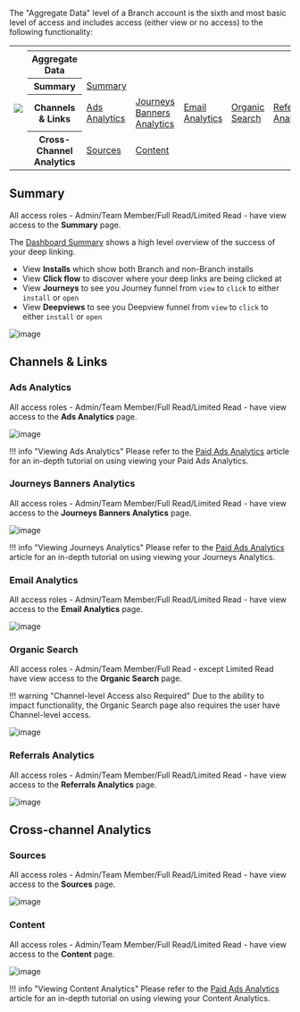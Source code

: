 The "Aggregate Data" level of a Branch account is the sixth and most basic level of access and includes access (either view or no access) to the following functionality:

<table>
  <tr>
    <th rowspan="6"><img src="/_assets/img/pages/dashboard/access-levels/org-level-nav.png"></th>
  </tr>
	<tr>
		<th></th>
		<th></th>
		<th></th>
		<th></th>
    <th></th>
		<th></th>
	</tr>
	<tr>
		<th><b>Aggregate Data</b></th>
		<th></th>
		<th></th>
		<th></th>
    <th></th>
		<th></th>
	</tr>
  <tr>
		<th><b>Summary</b></th>
		<td><a href="/ja/dashboard/aggregate-data-access/#summary">Summary</a></td>
		<td></td>
		<td></td>
    <td></td>
		<td></td>
	</tr>
	<tr>
		<th><b>Channels & Links</b></th>
		<td><a href="/ja/dashboard/aggregate-data-access/#ads-analytics">Ads Analytics</a></td>
		<td><a href="/ja/dashboard/aggregate-data-access/#journeys-banners-analytics">Journeys Banners Analytics</a></td>
		<td><a href="/ja/dashboard/aggregate-data-access/#email-analytics">Email Analytics</a></td>
    <td><a href="/ja/dashboard/aggregate-data-access/#organic-search">Organic Search</a></td>
		<td><a href="/ja/dashboard/aggregate-data-access/#referrals-analytics">Referrals Analytics</a></td>
  </tr>
	<tr>
		<th><b>Cross-Channel Analytics</b></th>
		<td><a href="/ja/dashboard/aggregate-data-access/#sources">Sources</a></td>
		<td><a href="/ja/dashboard/aggregate-data-access/#content">Content</a></td>
    <td></td>
    <td></td>
		<td></td>
  </tr>
</table>

## Summary

All access roles - Admin/Team Member/Full Read/Limited Read - have view access to the **Summary** page.

The [Dashboard Summary](https://dashboard.branch.io/) shows a high level overview of the success of your deep linking.

- View **Installs** which show both Branch and non-Branch installs
- View **Click flow** to discover where your deep links are being clicked at
- View **Journeys** to see you Journey funnel from `view` to `click` to either `install` or `open`
- View **Deepviews** to see you Deepview funnel from `view` to `click` to either `install` or `open`

![image](/_assets/img/pages/dashboard/access-levels/aggregate-summary.gif)

## Channels & Links

### Ads Analytics

All access roles - Admin/Team Member/Full Read/Limited Read - have view access to the **Ads Analytics** page.

![image](/_assets/img/pages/dashboard/access-levels/aggregate-ads-analytics.gif)

!!! info "Viewing Ads Analytics"
    Please refer to the [Paid Ads Analytics](/activity-reports-analytics/paid-ads-analytics/) article for an in-depth tutorial on using viewing your Paid Ads Analytics.

### Journeys Banners Analytics

All access roles - Admin/Team Member/Full Read/Limited Read - have view access to the **Journeys Banners Analytics** page.

![image](/_assets/img/pages/dashboard/access-levels/aggregate-journeys-analytics.gif)

!!! info "Viewing Journeys Analytics"
    Please refer to the [Paid Ads Analytics](/activity-reports-analytics/journeys-analytics/) article for an in-depth tutorial on using viewing your Journeys Analytics.

### Email Analytics

All access roles - Admin/Team Member/Full Read/Limited Read - have view access to the **Email Analytics** page.

![image](/_assets/img/pages/dashboard/access-levels/aggregate-email-analytics.gif)

### Organic Search

All access roles - Admin/Team Member/Full Read - except Limited Read have view access to the **Organic Search** page.

!!! warning "Channel-level Access also Required"
    Due to the ability to impact functionality, the Organic Search page also requires the user have Channel-level access.

![image](/_assets/img/pages/dashboard/access-levels/aggregate-organic-search.png)

### Referrals Analytics

All access roles - Admin/Team Member/Full Read/Limited Read - have view access to the **Referrals Analytics** page.

![image](/_assets/img/pages/dashboard/access-levels/aggregate-referrals-analytics.gif)

## Cross-channel Analytics

### Sources

All access roles - Admin/Team Member/Full Read/Limited Read - have view access to the **Sources** page.

![image](/_assets/img/pages/dashboard/access-levels/aggregate-sources-analytics.png)

### Content

All access roles - Admin/Team Member/Full Read/Limited Read - have view access to the **Content** page.

![image](/_assets/img/pages/dashboard/access-levels/aggregate-content-analytics.png)

!!! info "Viewing Content Analytics"
    Please refer to the [Paid Ads Analytics](/activity-reports-analytics/content-analytics/) article for an in-depth tutorial on using viewing your Content Analytics.
